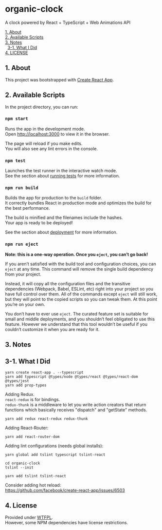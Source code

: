 # organic-clock

A clock powered by React + TypeScript + Web Animations API

[1. About](#about)  
[2. Available Scripts](#avail)  
[3. Notes](#notes)  
&nbsp; [3-1. What I Did](#notes-what-i-did)  
[4. LICENSE](#license)  


<a id="about"></a>
## 1. About

This project was bootstrapped with [Create React App](https://github.com/facebook/create-react-app).

<a id="avail"></a>
## 2. Available Scripts

In the project directory, you can run:

### `npm start`

Runs the app in the development mode.<br>
Open [http://localhost:3000](http://localhost:3000) to view it in the browser.

The page will reload if you make edits.<br>
You will also see any lint errors in the console.

### `npm test`

Launches the test runner in the interactive watch mode.<br>
See the section about [running tests](https://facebook.github.io/create-react-app/docs/running-tests) for more information.

### `npm run build`

Builds the app for production to the `build` folder.<br>
It correctly bundles React in production mode and optimizes the build for the best performance.

The build is minified and the filenames include the hashes.<br>
Your app is ready to be deployed!

See the section about [deployment](https://facebook.github.io/create-react-app/docs/deployment) for more information.

### `npm run eject`

**Note: this is a one-way operation. Once you `eject`, you can’t go back!**

If you aren’t satisfied with the build tool and configuration choices, you can `eject` at any time. This command will remove the single build dependency from your project.

Instead, it will copy all the configuration files and the transitive dependencies (Webpack, Babel, ESLint, etc) right into your project so you have full control over them. All of the commands except `eject` will still work, but they will point to the copied scripts so you can tweak them. At this point you’re on your own.

You don’t have to ever use `eject`. The curated feature set is suitable for small and middle deployments, and you shouldn’t feel obligated to use this feature. However we understand that this tool wouldn’t be useful if you couldn’t customize it when you are ready for it.


<a id="notes"></a>
## 3. Notes

<a id="notes-what-i-did"></a>
## 3-1. What I Did

```shell
yarn create react-app . --typescript
yarn add typescript @types/node @types/react @types/react-dom @types/jest
yarn add prop-types
```

Adding Redux.  
`react-redux` is for bindings.  
`redux-thunk` is a middleware to let you write
action creators that return functions
which basically receives "dispatch" and "getState" methods.

```shell
yarn add redux react-redux redux-thunk
```

Adding React-Router:

```shell
yarn add react-router-dom
```

Adding lint configurations (needs global installs):

```shell
yarn global add tslint typescript tslint-react

cd organic-clock
tslint --init

yarn add tslint tslint-react
```

Consider adding hot reload:  
https://github.com/facebook/create-react-app/issues/6503



<a href="license"></a>
## 4. License

Provided under [WTFPL](./LICENSE).  
However, some NPM dependencies have license restrictions.
